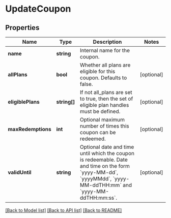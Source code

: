 # UpdateCoupon

## Properties
Name | Type | Description | Notes
------------ | ------------- | ------------- | -------------
**name** | **string** | Internal name for the coupon. | 
**allPlans** | **bool** | Whether all plans are eligible for this coupon. Defaults to false. | [optional] 
**eligiblePlans** | **string[]** | If not all_plans are set to true, then the set of eligible plan handles must be defined. | [optional] 
**maxRedemptions** | **int** | Optional maximum number of times this coupon can be redeemed. | [optional] 
**validUntil** | **string** | Optional date and time until which the coupon is redeemable. Date and time on the form &#x60;yyyy-MM-dd&#x60;, &#x60;yyyyMMdd&#x60;, &#x60;yyyy-MM-ddTHH:mm&#x60; and &#x60;yyyy-MM-ddTHH:mm:ss&#x60;. | [optional] 

[[Back to Model list]](../README.md#documentation-for-models) [[Back to API list]](../README.md#documentation-for-api-endpoints) [[Back to README]](../README.md)


